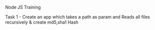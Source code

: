 Node JS Training

Task 1 - Create an app which takes a path as param and Reads all files recursively & create md5,sha1 Hash
